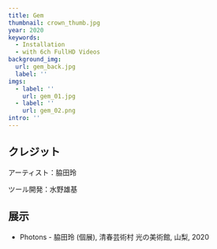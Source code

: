 ```yaml
---
title: Gem
thumbnail: crown_thumb.jpg
year: 2020
keywords:
  - Installation
  - with 6ch FullHD Videos
background_img:
  url: gem_back.jpg
  label: ''
imgs:
  - label: ''
    url: gem_01.jpg
  - label: ''
    url: gem_02.png
intro: ''
---
```




## クレジット

アーティスト：脇田玲

ツール開発：水野雄基

## 展示

- Photons - 脇田玲 (個展), 清春芸術村 光の美術館, 山梨, 2020
